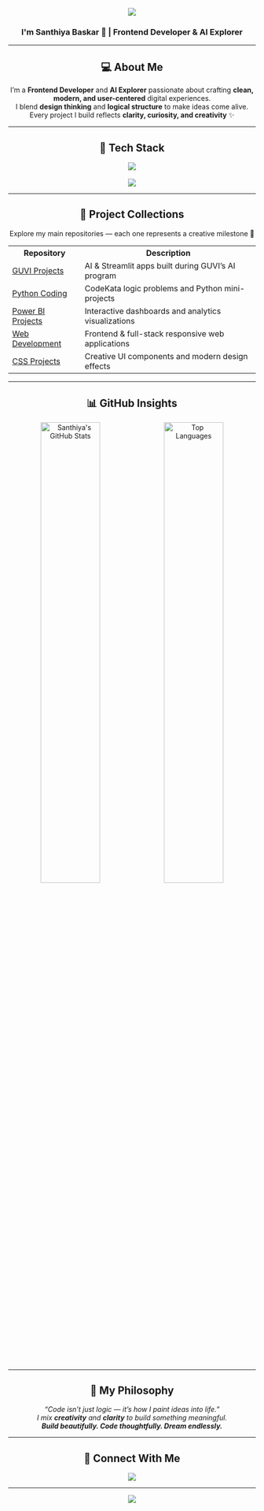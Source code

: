 <!-- 🌈 HEADER -->
<p align="center">
  <img src="https://capsule-render.vercel.app/api?type=waving&color=0:FF69B4,100:9370DB&height=160&section=header&text=✨%20Hey%20Everyone,%20Welcome!%20✨&fontSize=26&fontColor=ffffff&fontAlignY=35&animation=twinkling" />
</p>

<h3 align="center">I'm <b>Santhiya Baskar</b> 💖 | Frontend Developer & AI Explorer</h3>

---

<h2 align="center">💻 About Me</h2>

<p align="center">
I’m a <b>Frontend Developer</b> and <b>AI Explorer</b> passionate about crafting <b>clean, modern, and user-centered</b> digital experiences.<br>
I blend <b>design thinking</b> and <b>logical structure</b> to make ideas come alive.<br>
Every project I build reflects <b>clarity, curiosity, and creativity</b> ✨
</p>

---

<h2 align="center">🧠 Tech Stack</h2>

<p align="center">
  <img src="https://skillicons.dev/icons?i=html,css,js,react,nodejs" /><br><br>
  <img src="https://skillicons.dev/icons?i=python,mysql,git,github,vscode" />
</p>

---

<h2 align="center">🚀 Project Collections</h2>

<p align="center">
Explore my main repositories — each one represents a creative milestone 🌸
</p>

<table align="center">
<tr><th>Repository</th><th>Description</th></tr>
<tr><td><a href="https://github.com/SanthiyaBaskar/guvi-projects">GUVI Projects</a></td><td>AI & Streamlit apps built during GUVI’s AI program</td></tr>
<tr><td><a href="https://github.com/SanthiyaBaskar/python-coding">Python Coding</a></td><td>CodeKata logic problems and Python mini-projects</td></tr>
<tr><td><a href="https://github.com/SanthiyaBaskar/powerbi-projects">Power BI Projects</a></td><td>Interactive dashboards and analytics visualizations</td></tr>
<tr><td><a href="https://github.com/SanthiyaBaskar/web-development-projects">Web Development</a></td><td>Frontend & full-stack responsive web applications</td></tr>
<tr><td><a href="https://github.com/SanthiyaBaskar/css-projects">CSS Projects</a></td><td>Creative UI components and modern design effects</td></tr>
</table>

---

<h2 align="center">📊 GitHub Insights</h2>

<p align="center">
  <img width="49%" src="https://raw.githubusercontent.com/SanthiyaBaskar/github-stats/master/generated/overview.svg" alt="Santhiya's GitHub Stats"/>
  <img width="49%" src="https://raw.githubusercontent.com/SanthiyaBaskar/github-stats/master/generated/languages.svg" alt="Top Languages"/>
</p>

---

<h2 align="center">🌸 My Philosophy</h2>

<p align="center">
<em>
“Code isn’t just logic — it’s how I paint ideas into life.”<br>
I mix <b>creativity</b> and <b>clarity</b> to build something meaningful.<br>
<b>Build beautifully. Code thoughtfully. Dream endlessly.</b>
</em>
</p>

---

<h2 align="center">🤝 Connect With Me</h2>

<p align="center">
  <a href="https://www.linkedin.com/in/santhiya-baskar-675a85258">
    <img src="https://img.shields.io/badge/Connect%20on%20LinkedIn-9370DB?style=for-the-badge&logo=linkedin&logoColor=white"/>
  </a>
</p>

---

<!-- 🌈 FOOTER -->
<p align="center">
  <img src="https://capsule-render.vercel.app/api?type=waving&color=0:9370DB,100:FF69B4&height=160&section=footer&text=✨%20Build%20with%20love.%20Code%20with%20purpose.%20Dream%20without%20limits.%20✨&fontSize=18&fontColor=ffffff&fontAlignY=75&animation=twinkling" />
</p>

